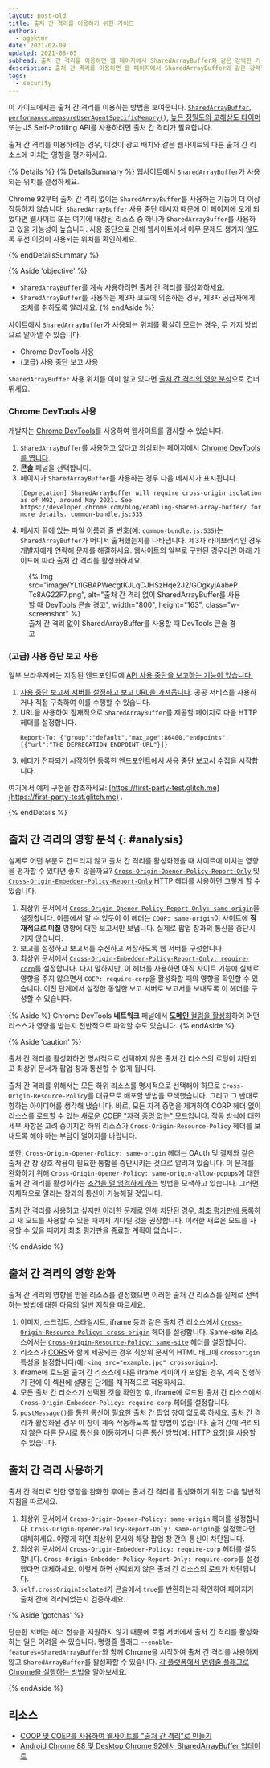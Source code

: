 ```yaml
---
layout: post-old
title: 출처 간 격리를 이용하기 위한 가이드
authors:
  - agektmr
date: 2021-02-09
updated: 2021-08-05
subhead: 출처 간 격리를 이용하면 웹 페이지에서 SharedArrayBuffer와 같은 강력한 기능을 사용할 수 있습니다. 이 문서에서는 웹사이트에서 출처 간 격리를 이용하는 방법을 설명합니다.
description: 출처 간 격리를 이용하면 웹 페이지에서 SharedArrayBuffer와 같은 강력한 기능을 사용할 수 있습니다. 이 문서에서는 웹사이트에서 출처 간 격리를 이용하는 방법을 설명합니다.
tags:
  - security
---
```


이 가이드에서는 출처 간 격리를 이용하는 방법을 보여줍니다. [`SharedArrayBuffer`](https://developer.mozilla.org/docs/Web/JavaScript/Reference/Global_Objects/SharedArrayBuffer), [`performance.measureUserAgentSpecificMemory()`](/monitor-total-page-memory-usage/), [높은 정밀도의 고해상도 타이머](https://developer.chrome.com/blog/cross-origin-isolated-hr-timers/) 또는 JS Self-Profiling API를 사용하려면 출처 간 격리가 필요합니다.

출처 간 격리를 이용하려는 경우, 이것이 광고 배치와 같은 웹사이트의 다른 출처 간 리소스에 미치는 영향을 평가하세요.

{% Details %} {% DetailsSummary %} 웹사이트에서 `SharedArrayBuffer`가 사용되는 위치를 결정하세요.

Chrome 92부터 출처 간 격리 없이는 `SharedArrayBuffer`를 사용하는 기능이 더 이상 작동하지 않습니다. `SharedArrayBuffer` 사용 중단 메시지 때문에 이 페이지에 오게 되었다면 웹사이트 또는 여기에 내장된 리소스 중 하나가 `SharedArrayBuffer`를 사용하고 있을 가능성이 높습니다. 사용 중단으로 인해 웹사이트에서 아무 문제도 생기지 않도록 우선 이것이 사용되는 위치를 확인하세요.

{% endDetailsSummary %}

{% Aside 'objective' %}

- `SharedArrayBuffer`를 계속 사용하려면 출처 간 격리를 활성화하세요.
- `SharedArrayBuffer`를 사용하는 제3자 코드에 의존하는 경우, 제3자 공급자에게 조치를 취하도록 알리세요. {% endAside %}

사이트에서 `SharedArrayBuffer`가 사용되는 위치를 확실히 모르는 경우, 두 가지 방법으로 알아낼 수 있습니다.

- Chrome DevTools 사용
- (고급) 사용 중단 보고 사용

`SharedArrayBuffer` 사용 위치를 이미 알고 있다면 [출처 간 격리의 영향 분석](#analysis)으로 건너뛰세요.

### Chrome DevTools 사용

개발자는 [Chrome DevTools](https://developers.google.com/web/tools/chrome-devtools/open)를 사용하여 웹사이트를 검사할 수 있습니다.

1. `SharedArrayBuffer`를 사용하고 있다고 의심되는 페이지에서 [Chrome DevTools를 엽니다](https://developers.google.com/web/tools/chrome-devtools/open).
2. **콘솔** 패널을 선택합니다.
3. 페이지가 `SharedArrayBuffer`를 사용하는 경우 다음 메시지가 표시됩니다.
    ```text
    [Deprecation] SharedArrayBuffer will require cross-origin isolation as of M92, around May 2021. See https://developer.chrome.com/blog/enabling-shared-array-buffer/ for more details. common-bundle.js:535
    ```
4. 메시지 끝에 있는 파일 이름과 줄 번호(예: `common-bundle.js:535`)는 `SharedArrayBuffer`가 어디서 출처했는지를 나타냅니다. 제3자 라이브러리인 경우 개발자에게 연락해 문제를 해결하세요. 웹사이트의 일부로 구현된 경우라면 아래 가이드에 따라 출처 간 격리를 활성화하세요.

<figure class="w-figure">{% Img src="image/YLflGBAPWecgtKJLqCJHSzHqe2J2/GOgkyjAabePTc8AG22F7.png", alt="출처 간 격리 없이 SharedArrayBuffer를 사용할 때 DevTools 콘솔 경고", width="800", height="163", class="w-screenshot" %} <figcaption>출처 간 격리 없이 SharedArrayBuffer를 사용할 때 DevTools 콘솔 경고</figcaption></figure>

### (고급) 사용 중단 보고 사용

일부 브라우저에는 지정된 엔드포인트에 [API 사용 중단을 보고하는 기능이 있습니다.](https://wicg.github.io/deprecation-reporting/)

1. [사용 중단 보고서 서버를 설정하고 보고 URL을 가져옵니다](/coop-coep/#set-up-reporting-endpoint). 공공 서비스를 사용하거나 직접 구축하여 이를 수행할 수 있습니다.
2. URL을 사용하여 잠재적으로 `SharedArrayBuffer`를 제공할 페이지로 다음 HTTP 헤더를 설정합니다.
    ```http
    Report-To: {"group":"default","max_age":86400,"endpoints":[{"url":"THE_DEPRECATION_ENDPOINT_URL"}]}
    ```
3. 헤더가 전파되기 시작하면 등록한 엔드포인트에서 사용 중단 보고서 수집을 시작합니다.

여기에서 예제 구현을 참조하세요: [https://first-party-test.glitch.me](https://first-party-test.glitch.me) .

{% endDetails %}

## 출처 간 격리의 영향 분석 {: #analysis}

실제로 어떤 부분도 건드리지 않고 출처 간 격리를 활성화했을 때 사이트에 미치는 영향을 평가할 수 있다면 좋지 않을까요? [`Cross-Origin-Opener-Policy-Report-Only`](https://developer.mozilla.org/docs/Web/HTTP/Headers/Cross-Origin-Opener-Policy) 및 [`Cross-Origin-Embedder-Policy-Report-Only`](https://developer.mozilla.org/docs/Web/HTTP/Headers/Cross-Origin-Embedder-Policy) HTTP 헤더를 사용하면 그렇게 할 수 있습니다.

1. 최상위 문서에서 [`Cross-Origin-Opener-Policy-Report-Only: same-origin`](/coop-coep/#1.-set-the-cross-origin-opener-policy:-same-origin-header-on-the-top-level-document)을 설정합니다. 이름에서 알 수 있듯이 이 헤더는 `COOP: same-origin`이 사이트에 **잠재적으로 미칠** 영향에 대한 보고서만 보냅니다. 실제로 팝업 창과의 통신을 중단시키지 않습니다.
2. 보고를 설정하고 보고서를 수신하고 저장하도록 웹 서버를 구성합니다.
3. 최상위 문서에서 [`Cross-Origin-Embedder-Policy-Report-Only: require-corp`](/coop-coep/#3.-use-the-coep-report-only-http-header-to-assess-embedded-resources)를 설정합니다. 다시 말하지만, 이 헤더를 사용하면 아직 사이트 기능에 실제로 영향을 주지 않으면서 `COEP: require-corp`을 활성화할 때의 영향을 확인할 수 있습니다. 이전 단계에서 설정한 동일한 보고 서버로 보고서를 보내도록 이 헤더를 구성할 수 있습니다.

{% Aside %} Chrome DevTools **네트워크** 패널에서 [**도메인** 컬럼을 활성화](https://developers.google.com/web/tools/chrome-devtools/network#information)하여 어떤 리소스가 영향을 받는지 전반적으로 파악할 수도 있습니다. {% endAside %}

{% Aside 'caution' %}

출처 간 격리를 활성화하면 명시적으로 선택하지 않은 출처 간 리소스의 로딩이 차단되고 최상위 문서가 팝업 창과 통신할 수 없게 됩니다.

출처 간 격리를 위해서는 모든 하위 리소스를 명시적으로 선택해야 하므로 `Cross-Origin-Resource-Policy`를 대규모로 배포할 방법을 모색했습니다. 그리고 그 반대로 향하는 아이디어를 생각해 냈습니다. 바로, 모든 자격 증명을 제거하여 CORP 헤더 없이 리소스를 로드할 수 있는 [새로운 COEP "자격 증명 없는" 모드](https://github.com/mikewest/credentiallessness/)입니다. 작동 방식에 대한 세부 사항은 고려 중이지만 하위 리소스가 `Cross-Origin-Resource-Policy` 헤더를 보내도록 해야 하는 부담이 덜어지를 바랍니다.

또한, `Cross-Origin-Opener-Policy: same-origin` 헤더는 OAuth 및 결제와 같은 출처 간 창 상호 작용이 필요한 통합을 중단시키는 것으로 알려져 있습니다. 이 문제를 완화하기 위해 `Cross-Origin-Opener-Policy: same-origin-allow-popups`에 대한 출처 간 격리를 활성화하는 [조건을 덜 엄격하게 하는](https://github.com/whatwg/html/issues/6364) 방법을 모색하고 있습니다. 그러면 자체적으로 열리는 창과의 통신이 가능해질 것입니다.

출처 간 격리를 사용하고 싶지만 이러한 문제로 인해 차단된 경우, [최초 평가판에 등록](https://developer.chrome.com/blog/enabling-shared-array-buffer/#origin-trial)하고 새 모드를 사용할 수 있을 때까지 기다릴 것을 권장합니다. 이러한 새로운 모드를 사용할 수 있을 때까지 최초 평가판을 종료할 계획이 없습니다.

{% endAside %}

## 출처 간 격리의 영향 완화

출처 간 격리의 영향을 받을 리소스를 결정했으면 이러한 출처 간 리소스를 실제로 선택하는 방법에 대한 다음의 일반 지침을 따르세요.

1. 이미지, 스크립트, 스타일시트, iframe 등과 같은 출처 간 리소스에서 [`Cross-Origin-Resource-Policy: cross-origin`](https://resourcepolicy.fyi/#cross-origin) 헤더를 설정합니다. Same-site 리소스에서는 [`Cross-Origin-Resource-Policy: same-site`](https://resourcepolicy.fyi/#same-origin) 헤더를 설정합니다.
2. 리소스가 [CORS](/cross-origin-resource-sharing/)와 함께 제공되는 경우 최상위 문서의 HTML 태그에 `crossorigin` 특성을 설정합니다(예: `<img src="example.jpg" crossorigin>`).
3. iframe에 로드된 출처 간 리소스에 다른 iframe 레이어가 포함된 경우, 계속 진행하기 전에 이 섹션에 설명된 단계를 재귀적으로 적용하세요.
4. 모든 출처 간 리소스가 선택된 것을 확인한 후, iframe에 로드된 출처 간 리소스에서 `Cross-Origin-Embedder-Policy: require-corp` 헤더를 설정합니다.
5. `postMessage()`를 통한 통신이 필요한 출처 간 팝업 창이 없도록 하세요. 출처 간 격리가 활성화된 경우 이 창이 계속 작동하도록 할 방법이 없습니다. 출처 간에 격리되지 않은 다른 문서로 통신을 이동하거나 다른 통신 방법(예: HTTP 요청)을 사용할 수 있습니다.

## 출처 간 격리 사용하기

출처 간 격리로 인한 영향을 완화한 후에는 출처 간 격리를 활성화하기 위한 다음 일반적 지침을 따르세요.

1. 최상위 문서에서 `Cross-Origin-Opener-Policy: same-origin` 헤더를 설정합니다. `Cross-Origin-Opener-Policy-Report-Only: same-origin`을 설정했다면 대체하세요. 이렇게 하면 최상위 문서와 해당 팝업 창 간의 통신이 차단됩니다.
2. 최상위 문서에서 `Cross-Origin-Embedder-Policy: require-corp` 헤더를 설정합니다. `Cross-Origin-Embedder-Policy-Report-Only: require-corp`를 설정했다면 대체하세요. 이렇게 하면 선택되지 않은 출처 간 리소스의 로드가 차단됩니다.
3. `self.crossOriginIsolated`가 콘솔에서 `true`를 반환하는지 확인하여 페이지가 출처 간에 격리되었는지 검증하세요.

{% Aside 'gotchas' %}

단순한 서버는 헤더 전송을 지원하지 않기 때문에 로컬 서버에서 출처 간 격리를 활성화하는 일은 어려울 수 있습니다. 명령줄 플래그 `--enable-features=SharedArrayBuffer`와 함께 Chrome을 시작하여 출처 간 격리를 사용하지 않고 `SharedArrayBuffer`를 활성화할 수 있습니다. [각 플랫폼에서 명령줄 플래그로 Chrome을 실행하는 방법](https://www.chromium.org/developers/how-tos/run-chromium-with-flags)을 알아보세요.

{% endAside %}

## 리소스

- [COOP 및 COEP를 사용하여 웹사이트를 "출처 간 격리"로 만들기](/coop-coep/)
- [Android Chrome 88 및 Desktop Chrome 92에서 SharedArrayBuffer 업데이트](https://developer.chrome.com/blog/enabling-shared-array-buffer/)
